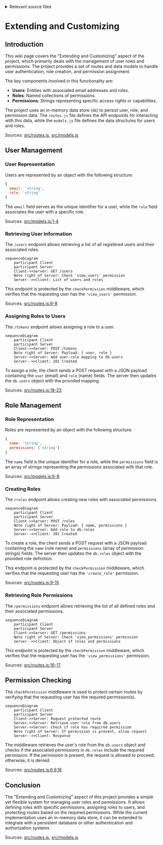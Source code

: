 <details>
<summary>Relevant source files</summary>

The following files were used as context for generating this wiki page:

- [src/routes.js](https://github.com/aanickode/access-control-service/blob/main/src/routes.js)
- [src/models.js](https://github.com/aanickode/access-control-service/blob/main/src/models.js)
</details>

# Extending and Customizing

## Introduction

This wiki page covers the "Extending and Customizing" aspect of the project, which primarily deals with the management of user roles and permissions. The project provides a set of routes and data models to handle user authentication, role creation, and permission assignment.

The key components involved in this functionality are:

- **Users**: Entities with associated email addresses and roles.
- **Roles**: Named collections of permissions.
- **Permissions**: Strings representing specific access rights or capabilities.

The project uses an in-memory data store (`db`) to persist user, role, and permission data. The `routes.js` file defines the API endpoints for interacting with this data, while the `models.js` file defines the data structures for users and roles.

Sources: [src/routes.js](), [src/models.js]()

## User Management

### User Representation

Users are represented by an object with the following structure:

```javascript
{
  email: 'string',
  role: 'string'
}
```

The `email` field serves as the unique identifier for a user, while the `role` field associates the user with a specific role.

Sources: [src/models.js:1-4]()

### Retrieving User Information

The `/users` endpoint allows retrieving a list of all registered users and their associated roles.

```mermaid
sequenceDiagram
    participant Client
    participant Server
    Client->>Server: GET /users
    Note right of Server: Check 'view_users' permission
    Server-->>Client: List of users and roles
```

This endpoint is protected by the `checkPermission` middleware, which verifies that the requesting user has the `'view_users'` permission.

Sources: [src/routes.js:6-8]()

### Assigning Roles to Users

The `/tokens` endpoint allows assigning a role to a user.

```mermaid
sequenceDiagram
    participant Client
    participant Server
    Client->>Server: POST /tokens
    Note right of Server: Payload: { user, role }
    Server->>Server: Add user-role mapping to db.users
    Server-->>Client: 201 Created
```

To assign a role, the client sends a POST request with a JSON payload containing the `user` (email) and `role` (name) fields. The server then updates the `db.users` object with the provided mapping.

Sources: [src/routes.js:18-23]()

## Role Management

### Role Representation

Roles are represented by an object with the following structure:

```javascript
{
  name: 'string',
  permissions: ['string']
}
```

The `name` field is the unique identifier for a role, while the `permissions` field is an array of strings representing the permissions associated with that role.

Sources: [src/models.js:6-8]()

### Creating Roles

The `/roles` endpoint allows creating new roles with associated permissions.

```mermaid
sequenceDiagram
    participant Client
    participant Server
    Client->>Server: POST /roles
    Note right of Server: Payload: { name, permissions }
    Server->>Server: Add role to db.roles
    Server-->>Client: 201 Created
```

To create a role, the client sends a POST request with a JSON payload containing the `name` (role name) and `permissions` (array of permission strings) fields. The server then updates the `db.roles` object with the provided role definition.

This endpoint is protected by the `checkPermission` middleware, which verifies that the requesting user has the `'create_role'` permission.

Sources: [src/routes.js:9-15]()

### Retrieving Role Permissions

The `/permissions` endpoint allows retrieving the list of all defined roles and their associated permissions.

```mermaid
sequenceDiagram
    participant Client
    participant Server
    Client->>Server: GET /permissions
    Note right of Server: Check 'view_permissions' permission
    Server-->>Client: Object of roles and permissions
```

This endpoint is protected by the `checkPermission` middleware, which verifies that the requesting user has the `'view_permissions'` permission.

Sources: [src/routes.js:16-17]()

## Permission Checking

The `checkPermission` middleware is used to protect certain routes by verifying that the requesting user has the required permission(s).

```mermaid
sequenceDiagram
    participant Client
    participant Server
    Client->>Server: Request protected route
    Server->>Server: Retrieve user role from db.users
    Server->>Server: Check if role has required permission
    Note right of Server: If permission is present, allow request
    Server-->>Client: Response
```

The middleware retrieves the user's role from the `db.users` object and checks if the associated permissions in `db.roles` include the required permission. If the permission is present, the request is allowed to proceed; otherwise, it is denied.

Sources: [src/routes.js:6,9,16]()

## Conclusion

The "Extending and Customizing" aspect of this project provides a simple yet flexible system for managing user roles and permissions. It allows defining roles with specific permissions, assigning roles to users, and protecting routes based on the required permissions. While the current implementation uses an in-memory data store, it can be extended to integrate with a persistent database or other authentication and authorization systems.

Sources: [src/routes.js](), [src/models.js]()